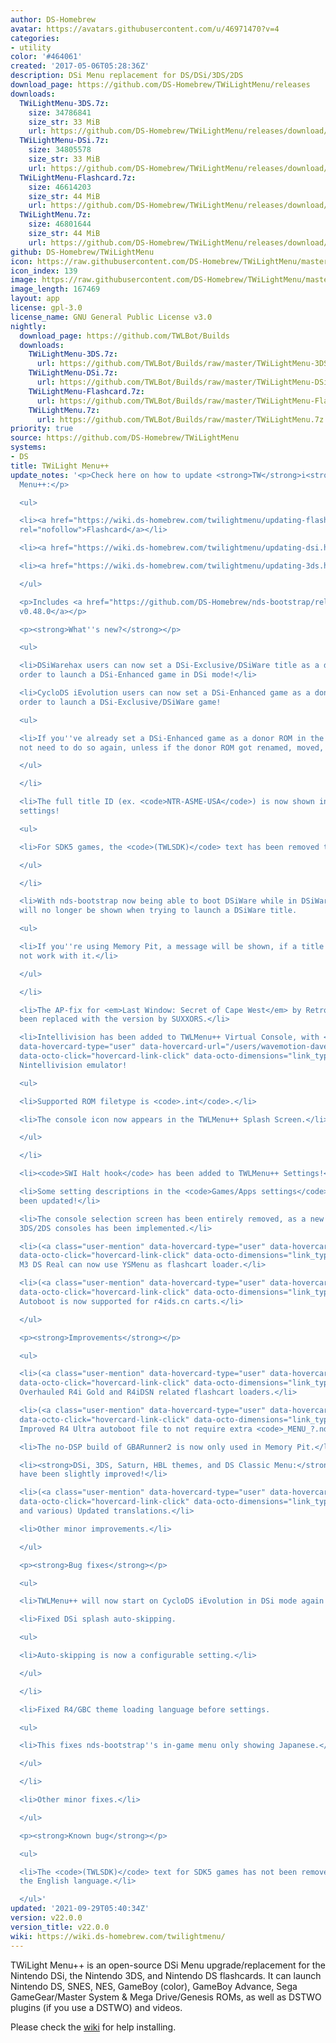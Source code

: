 ```yaml
---
author: DS-Homebrew
avatar: https://avatars.githubusercontent.com/u/46971470?v=4
categories:
- utility
color: '#464061'
created: '2017-05-06T05:28:36Z'
description: DSi Menu replacement for DS/DSi/3DS/2DS
download_page: https://github.com/DS-Homebrew/TWiLightMenu/releases
downloads:
  TWiLightMenu-3DS.7z:
    size: 34786841
    size_str: 33 MiB
    url: https://github.com/DS-Homebrew/TWiLightMenu/releases/download/v22.0.0/TWiLightMenu-3DS.7z
  TWiLightMenu-DSi.7z:
    size: 34805578
    size_str: 33 MiB
    url: https://github.com/DS-Homebrew/TWiLightMenu/releases/download/v22.0.0/TWiLightMenu-DSi.7z
  TWiLightMenu-Flashcard.7z:
    size: 46614203
    size_str: 44 MiB
    url: https://github.com/DS-Homebrew/TWiLightMenu/releases/download/v22.0.0/TWiLightMenu-Flashcard.7z
  TWiLightMenu.7z:
    size: 46801644
    size_str: 44 MiB
    url: https://github.com/DS-Homebrew/TWiLightMenu/releases/download/v22.0.0/TWiLightMenu.7z
github: DS-Homebrew/TWiLightMenu
icon: https://raw.githubusercontent.com/DS-Homebrew/TWiLightMenu/master/booter/Twilight%2B%2B-animated%20icon-fix.gif
icon_index: 139
image: https://raw.githubusercontent.com/DS-Homebrew/TWiLightMenu/master/logo.png
image_length: 167469
layout: app
license: gpl-3.0
license_name: GNU General Public License v3.0
nightly:
  download_page: https://github.com/TWLBot/Builds
  downloads:
    TWiLightMenu-3DS.7z:
      url: https://github.com/TWLBot/Builds/raw/master/TWiLightMenu-3DS.7z
    TWiLightMenu-DSi.7z:
      url: https://github.com/TWLBot/Builds/raw/master/TWiLightMenu-DSi.7z
    TWiLightMenu-Flashcard.7z:
      url: https://github.com/TWLBot/Builds/raw/master/TWiLightMenu-Flashcard.7z
    TWiLightMenu.7z:
      url: https://github.com/TWLBot/Builds/raw/master/TWiLightMenu.7z
priority: true
source: https://github.com/DS-Homebrew/TWiLightMenu
systems:
- DS
title: TWiLight Menu++
update_notes: '<p>Check here on how to update <strong>TW</strong>i<strong>L</strong>ight
  Menu++:</p>

  <ul>

  <li><a href="https://wiki.ds-homebrew.com/twilightmenu/updating-flashcard.html"
  rel="nofollow">Flashcard</a></li>

  <li><a href="https://wiki.ds-homebrew.com/twilightmenu/updating-dsi.html" rel="nofollow">DSi</a></li>

  <li><a href="https://wiki.ds-homebrew.com/twilightmenu/updating-3ds.html" rel="nofollow">3DS</a></li>

  </ul>

  <p>Includes <a href="https://github.com/DS-Homebrew/nds-bootstrap/releases/tag/v0.48.0">nds-bootstrap
  v0.48.0</a></p>

  <p><strong>What''s new?</strong></p>

  <ul>

  <li>DSiWarehax users can now set a DSi-Exclusive/DSiWare title as a donor ROM, in
  order to launch a DSi-Enhanced game in DSi mode!</li>

  <li>CycloDS iEvolution users can now set a DSi-Enhanced game as a donor ROM, in
  order to launch a DSi-Exclusive/DSiWare game!

  <ul>

  <li>If you''ve already set a DSi-Enhanced game as a donor ROM in the past, you do
  not need to do so again, unless if the donor ROM got renamed, moved, or deleted.</li>

  </ul>

  </li>

  <li>The full title ID (ex. <code>NTR-ASME-USA</code>) is now shown in the per-game
  settings!

  <ul>

  <li>For SDK5 games, the <code>(TWLSDK)</code> text has been removed to avoid clutter.</li>

  </ul>

  </li>

  <li>With nds-bootstrap now being able to boot DSiWare while in DSiWarehax, a message
  will no longer be shown when trying to launch a DSiWare title.

  <ul>

  <li>If you''re using Memory Pit, a message will be shown, if a title is known to
  not work with it.</li>

  </ul>

  </li>

  <li>The AP-fix for <em>Last Window: Secret of Cape West</em> by RetroGameFan has
  been replaced with the version by SUXXORS.</li>

  <li>Intellivision has been added to TWLMenu++ Virtual Console, with <a class="user-mention"
  data-hovercard-type="user" data-hovercard-url="/users/wavemotion-dave/hovercard"
  data-octo-click="hovercard-link-click" data-octo-dimensions="link_type:self" href="https://github.com/wavemotion-dave">@wavemotion-dave</a>''s
  Nintellivision emulator!

  <ul>

  <li>Supported ROM filetype is <code>.int</code>.</li>

  <li>The console icon now appears in the TWLMenu++ Splash Screen.</li>

  </ul>

  </li>

  <li><code>SWI Halt hook</code> has been added to TWLMenu++ Settings!</li>

  <li>Some setting descriptions in the <code>Games/Apps settings</code> page have
  been updated!</li>

  <li>The console selection screen has been entirely removed, as a new way to detect
  3DS/2DS consoles has been implemented.</li>

  <li>(<a class="user-mention" data-hovercard-type="user" data-hovercard-url="/users/lifehackerhansol/hovercard"
  data-octo-click="hovercard-link-click" data-octo-dimensions="link_type:self" href="https://github.com/lifehackerhansol">@lifehackerhansol</a>)
  M3 DS Real can now use YSMenu as flashcart loader.</li>

  <li>(<a class="user-mention" data-hovercard-type="user" data-hovercard-url="/users/lifehackerhansol/hovercard"
  data-octo-click="hovercard-link-click" data-octo-dimensions="link_type:self" href="https://github.com/lifehackerhansol">@lifehackerhansol</a>)
  Autoboot is now supported for r4ids.cn carts.</li>

  </ul>

  <p><strong>Improvements</strong></p>

  <ul>

  <li>(<a class="user-mention" data-hovercard-type="user" data-hovercard-url="/users/lifehackerhansol/hovercard"
  data-octo-click="hovercard-link-click" data-octo-dimensions="link_type:self" href="https://github.com/lifehackerhansol">@lifehackerhansol</a>)
  Overhauled R4i Gold and R4iDSN related flashcart loaders.</li>

  <li>(<a class="user-mention" data-hovercard-type="user" data-hovercard-url="/users/lifehackerhansol/hovercard"
  data-octo-click="hovercard-link-click" data-octo-dimensions="link_type:self" href="https://github.com/lifehackerhansol">@lifehackerhansol</a>)
  Improved R4 Ultra autoboot file to not require extra <code>_MENU_?.nds</code> files.</li>

  <li>The no-DSP build of GBARunner2 is now only used in Memory Pit.</li>

  <li><strong>DSi, 3DS, Saturn, HBL themes, and DS Classic Menu:</strong> Launch speeds
  have been slightly improved!</li>

  <li>(<a class="user-mention" data-hovercard-type="user" data-hovercard-url="/users/Epicpkmn11/hovercard"
  data-octo-click="hovercard-link-click" data-octo-dimensions="link_type:self" href="https://github.com/Epicpkmn11">@Epicpkmn11</a>
  and various) Updated translations.</li>

  <li>Other minor improvements.</li>

  </ul>

  <p><strong>Bug fixes</strong></p>

  <ul>

  <li>TWLMenu++ will now start on CycloDS iEvolution in DSi mode again!</li>

  <li>Fixed DSi splash auto-skipping.

  <ul>

  <li>Auto-skipping is now a configurable setting.</li>

  </ul>

  </li>

  <li>Fixed R4/GBC theme loading language before settings.

  <ul>

  <li>This fixes nds-bootstrap''s in-game menu only showing Japanese.</li>

  </ul>

  </li>

  <li>Other minor fixes.</li>

  </ul>

  <p><strong>Known bug</strong></p>

  <ul>

  <li>The <code>(TWLSDK)</code> text for SDK5 games has not been removed outside of
  the English language.</li>

  </ul>'
updated: '2021-09-29T05:40:34Z'
version: v22.0.0
version_title: v22.0.0
wiki: https://wiki.ds-homebrew.com/twilightmenu/
---
```

TWiLight Menu++ is an open-source DSi Menu upgrade/replacement for the Nintendo DSi, the Nintendo 3DS, and Nintendo DS flashcards. It can launch Nintendo DS, SNES, NES, GameBoy (color), GameBoy Advance, Sega GameGear/Master System & Mega Drive/Genesis ROMs, as well as DSTWO plugins (if you use a DSTWO) and videos.

Please check the [wiki](https://wiki.ds-homebrew.com/twilightmenu/) for help installing.